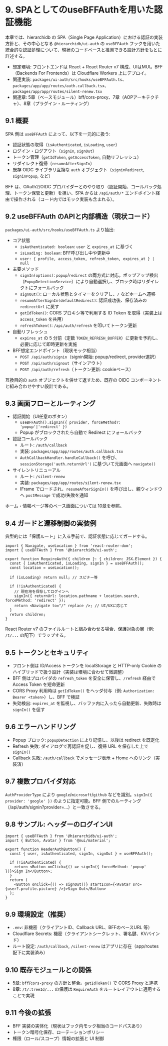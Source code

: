 # 9. SPAとしてのuseBFFAuthを用いた認証機能

本章では、hierarchidb の SPA（Single Page Application）における認証の実装方針と、その中心となる `@hierarchidb/ui-auth` の `useBFFAuth` フックを用いた統合的な認証処理について、現状のコードベースと推測できる設計方針をもとに詳述する。

- 想定環境: フロントエンドは React + React Router v7 構成、UIはMUI。BFF（Backends For Frontends）は Cloudflare Workers 上にデプロイ。
- 関連実装: `packages/ui-auth/src/hooks/useBFFAuth.ts`、`packages/app/app/routes/auth.callback.tsx`、`packages/app/app/routes/silent-renew.tsx`
- 関連章: 5章（ベースモジュール）bff/cors-proxy、7章（AOPアーキテクチャ）、8章（プラグイン・ルーティング）

## 9.1 概要

SPA 側は `useBFFAuth` によって、以下を一元的に扱う:
- 認証状態の取得（`isAuthenticated`, `isLoading`, `user`）
- ログイン・ログアウト（`signIn`, `signOut`）
- トークン管理（`getIdToken`, `getAccessToken`, 自動リフレッシュ）
- リダイレクト復帰（`resumeAfterSignIn`）
- 既存 OIDC ライブラリ互換な `auth` オブジェクト（`signinRedirect`, `signinPopup`, など）

BFF は、OAuth2/OIDC プロバイダーとのやり取り（認証開始、コールバック処理、トークン保管と更新）を担い、SPA からは `/api/auth/*` エンドポイント経由で操作される（コード内ではモック実装も含まれる）。

## 9.2 useBFFAuth のAPIと内部構造（現状コード）

`packages/ui-auth/src/hooks/useBFFAuth.ts` より抽出:
- コア状態
  - `isAuthenticated: boolean`: `user` と `expires_at` に基づく
  - `isLoading: boolean`: BFF呼び出し中や更新中
  - `user: { profile, access_token, refresh_token, expires_at } | null`
- 主要メソッド
  - `signIn(options)`: `popup`/`redirect` の両方式に対応。ポップアップ検出（`PopupDetectionService`）により自動選択し、ブロック時はリダイレクトにフォールバック
  - `signOut()`: ローカル状態とタイマーをクリアし、`/` などホームへ遷移
  - `resumeAfterSignIn(defaultRedirect)`: 認証成功後、保存済みの `redirectUrl` に戻す
  - `getIdToken()`: CORS プロキシ等で利用する ID Token を取得（実装上は `access_token` を共用）
  - `refreshToken()`: `/api/auth/refresh` を叩いてトークン更新
- 自動リフレッシュ
  - `expires_at` の 5 分前（定数 `TOKEN_REFRESH_BUFFER`）に更新を予約し、必要に応じて即時更新を実施
- BFF想定エンドポイント（現状モック相当）
  - `POST /api/auth/signin`（signin開始: popup/redirect, provider選択）
  - `POST /api/auth/signout`（サインアウト）
  - `POST /api/auth/refresh`（トークン更新: cookieベース）

互換目的の `auth` オブジェクトを併せて返すため、既存の OIDC コンポーネントと組み合わせやすい設計である。

## 9.3 画面フローとルーティング

- 認証開始（UI任意のボタン）
  - `useBFFAuth().signIn({ provider, forceMethod?: 'popup'|'redirect' })`
  - Popup がブロックされたら自動で Redirect にフォールバック
- 認証コールバック
  - ルート: `/auth/callback`
  - 実装: `packages/app/app/routes/auth.callback.tsx`
  - `AuthCallbackHandler.handleCallback()` を呼び、`sessionStorage('auth.returnUrl')` に基づいて元画面へ `navigate()`
- サイレントリニューアル
  - ルート: `/silent-renew`
  - 実装: `packages/app/app/routes/silent-renew.tsx`
  - IFrame でロードされ、`resumeAfterSignIn()` を呼び出し、親ウィンドウへ `postMessage` で成功/失敗を通知

ホーム・情報ページ等のベース画面については 10章を参照。

## 9.4 ガードと遷移制御の実装例

典型的には「保護ルート」に入る手前で、認証状態に応じてガードする。

```tsx
import { Navigate, useLocation } from 'react-router-dom';
import { useBFFAuth } from '@hierarchidb/ui-auth';

export function RequireAuth({ children }: { children: JSX.Element }) {
  const { isAuthenticated, isLoading, signIn } = useBFFAuth();
  const location = useLocation();

  if (isLoading) return null; // スピナー等

  if (!isAuthenticated) {
    // 現在地を保存してログインへ
    signIn({ returnUrl: location.pathname + location.search, forceMethod: 'redirect' });
    return <Navigate to="/" replace />; // UI/UXに応じて
  }
  return children;
}
```

React Router v7 のファイルルートと組み合わせる場合、保護対象の層（例: `/t/...` の配下）でラップする。

## 9.5 トークンとセキュリティ

- フロント側は ID/Access トークンを localStorage と HTTP-only Cookie のハイブリッドで扱う設計（実装は環境に合わせて微調整）
- BFF 側はプロバイダの `refresh_token` を安全に保管し、`/refresh` 経由で Access Token を短命更新
- CORS Proxy 利用時は `getIdToken()` をヘッダ付与（例: `Authorization: Bearer <token>`）し、BFF で検証
- 失効検出: `expires_at` を監視し、バッファ内に入ったら自動更新、失敗時は `signIn()` を促す

## 9.6 エラーハンドリング

- Popup ブロック: `popupDetection` により記憶し、以後は redirect を既定化
- Refresh 失敗: ダイアログで再認証を促し、復帰 URL を保存した上で `signIn()`
- Callback 失敗: `/auth/callback` でメッセージ表示 + Home へのリンク（実装済）

## 9.7 複数プロバイダ対応

`AuthProviderType` により `google`/`microsoft`/`github` などを識別。`signIn({ provider: 'google' })` のように指定可能。BFF 側でのルーティング（/api/auth/signin?provider=...）と一致させる。

## 9.8 サンプル: ヘッダーのログインUI

```tsx
import { useBFFAuth } from '@hierarchidb/ui-auth';
import { Button, Avatar } from '@mui/material';

export function HeaderAuthButton() {
  const { user, isAuthenticated, signIn, signOut } = useBFFAuth();

  if (!isAuthenticated) {
    return <Button onClick={() => signIn({ forceMethod: 'popup' })}>Sign In</Button>;
  }
  return (
    <Button onClick={() => signOut()} startIcon={<Avatar src={user?.profile.picture} />}>Sign Out</Button>
  );
}
```

## 9.9 環境設定（推奨）

- `.env`: 非機密（クライアントID、Callback URL、BFFのベースURL 等）
- Cloudflare Secrets: 機密（クライアントシークレット、署名鍵、KVバインド）
- ルート設定: `/auth/callback`, `/silent-renew` はアプリに存在（app/routes配下に実装済み）

## 9.10 既存モジュールとの関係

- 5章: `bff`/`cors-proxy` の方針と整合。`getIdToken()` で CORS Proxy と連携
- 8章: `/t/:treeId/...` の保護は `RequireAuth` をルートレイアウトに適用することで実現

## 9.11 今後の拡張

- BFF 実装の実体化（現状はフック内モック相当のコードパスあり）
- トークン暗号化保存、ローテーションポリシー
- 権限（ロール/スコープ）情報の拡張と UI 制御
